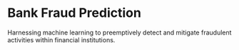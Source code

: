 # Bank Fraud Prediction
Harnessing machine learning to preemptively detect and mitigate fraudulent activities within financial institutions.
